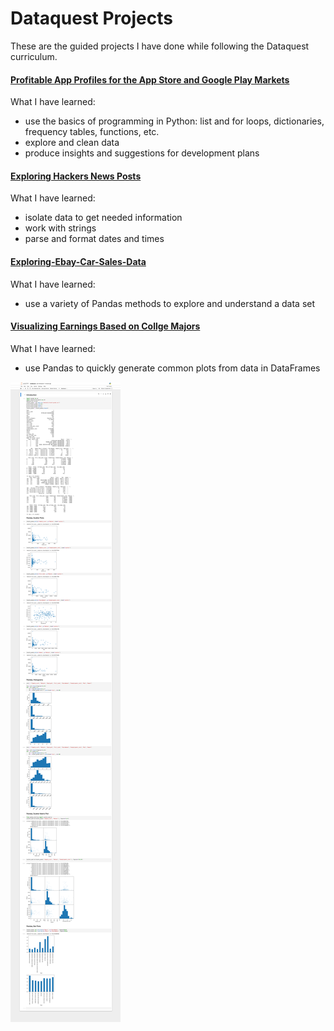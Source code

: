 # Dataquest Projects

These are the guided projects I have done while following the Dataquest curriculum.

#### [Profitable App Profiles for the App Store and Google Play Markets](https://github.com/loanttran/Dataquest-Projects/blob/master/Profitable-App-Profiles-for-the-App-Store-and-Google-Play-Markets/notebook.ipynb)
What I have learned:
- use the basics of programming in Python: list and for loops, dictionaries, frequency tables, functions, etc.
- explore and clean data
- produce insights and suggestions for development plans


#### [Exploring Hackers News Posts](https://github.com/loanttran/Dataquest-Projects/blob/master/Exploring-Hackers-News-Posts/notebook.ipynb)
What I have learned: 
- isolate data to get needed information
- work with strings
- parse and format dates and times


#### [Exploring-Ebay-Car-Sales-Data](https://github.com/loanttran/Dataquest-Projects/blob/master/Exploring-Ebay-Car-Sales-Data/notebook.ipynb)
What I have learned:
- use a variety of Pandas methods to explore and understand a data set

#### [Visualizing Earnings Based on Collge Majors](https://github.com/loanttran/Dataquest-Projects/blob/master/Visualizing-Earnings-Based-on-College-Majors/notebook.ipynb)
What I have learned:
- use Pandas to quickly generate common plots from data in DataFrames

<img src="./images/SCR-20230808-oeqs-2.png">
